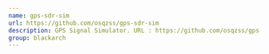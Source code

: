 ```yaml
---
name: gps-sdr-sim
url: https://github.com/osqzss/gps-sdr-sim
description: GPS Signal Simulator. URL : https://github.com/osqzss/gps-sdr-sim Groups : blackarch blackarch-radio
group: blackarch
---
```

